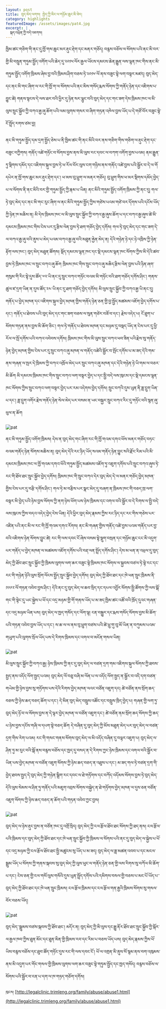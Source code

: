 ```yaml
---
layout: post
title: བུད་མེད་ལགས། ཁྱེད་ཀྱི་མིང་ལ་གཉོམ་ཆུང་མི་ཟེར།
category: highlights
featuredImage: /assets/images/pat4.jpg
excerpt: |
  སྐད་འཕྲིན་ཀྱི་བདེ་འཇགས།
---
```



ཁྱིམ་ཚང་གཅིག་གི་ནང་དུ་ཁྱོ་གས་ཆུང་མར་རྡུང་རྡེག་དང་མནར་གཅོད། བརྙས་བཅོས་ལ་སོགས་པའི་ནང་མི་བར་གྱི་མི་བསྲུན་གཏུམ་སྤྱོད་འགོག་པའི་ཆེད་དུ་༢༠༡༥་ལོར་རྒྱལ་ཡོངས་དམངས་ཆེན་རྒྱུན་ལས་ལྷན་ཁང་གིས་ནང་མི་གཏུམ་སྤྱོད་འགོག་ཁྲིམས་ཞེས་བྱ་བའི་ཁྲིམས་ཤིག་བཅས་ཏེ་༢༠༡༦་ལོ་ནས་བཟུང་སྟེ་ལག་བསྟར་མཛད། བུད་མེད་དང་ནང་མི་གང་ཞིག་ལ་རང་གི་ཁྱོ་ག་ལ་སོགས་པའི་ནང་མིས་གསོད་རྨས་སོགས་ཀྱི་གནོད་ཉེན་དང་འཇིགས་པ་བྱུང་ཚེ། གནས་སྟངས་དེ་ལས་ཐར་བའི་ཕྱིར་དུ་ཉེན་སར་ལྷུང་བའི་བུད་མེད་དང་གང་ཟག་དེས་ཁྲིམས་ཁང་ལ་མི་ལུས་སྲུང་སྐྱོབ་ཀྱི་བཀའ་རྒྱ་ཞུ་ཆོག་པའི་ལམ་ལུགས་གསར་བ་ཞིག་གཏན་འཁེལ་བྱས་ཡོད་པ་དེ་གཙོ་བོར་བཟུང་སྟེ་ངོ་སྤྲོད་རགས་ཙམ་བྱ།

ནང་མི་གཏུམ་སྤྱོད་དམ་དྲག་སྤྱོད་ཅེས་པ་ནི་ཁྱིམ་ཚང་གི་ནང་མིའི་བར་ནས་གཅིག་གིས་གཅིག་ལ་རྡུང་རྡེག་དང་བཟུང་བཀྱིགས། གནོད་འཚེ་གཏོང་བ་སོགས་བྱས་ནས་མི་ལུས་རང་དབང་ལ་བཀག་འགོག་བྱས་པའམ། ནམ་རྒྱུན་ཏུ་སྡིགས་དམོད་དང་འཇིགས་སྐུལ་བྱས་ཏེ་ཕ་རོལ་བོར་ལུས་ངག་གཉིས་ནས་གནོད་འཚེ་བྱས་པའི་སྦྱོར་བ་དེ་ལ་གོ དཔེར་ན་ཁྱོ་གས་ཆུང་མར་རྡུང་རྡེག་དང་། ཕ་མས་བུ་ཕྲུག་ལ་མནར་གཅོད། བུ་ཕྲུག་གིས་ཕ་མར་སྡིགས་དམོད་བྱེད་པ་ལ་སོགས་ནི་ནང་མིའི་བར་གྱི་གཏུམ་སྤྱོད་ཀྱི་རྣམ་པ་ཡིན། ནང་མིའི་གཏུམ་སྤྱོད་འགོག་ཁྲིམས་ཀྱི་ནང་དུ། གལ་ཏེ་བུད་མེད་དང་ནང་མི་གང་རུང་ཞིག་ལ་ནང་མིའི་གཏུམ་སྤྱོད་ཀྱིས་གཙེས་པའམ་གཙེ་བར་དོགས་པའི་དངོས་ཡོད་ཀྱི་ཉེན་ཁ་མཆིས་ན། མི་དེས་ཁྲིམས་ཁང་ལ་མི་ལུས་སྲུང་སྐྱོབ་ཀྱི་བཀའ་རྒྱ་ཞུས་ཆོག་པ་དང་བཀའ་རྒྱ་ཞུས་ཚེ་མི་དམངས་ཁྲིམས་ཁང་གིས་ངེས་པར་དུ་རྩིས་ལེན་བྱས་ཏེ་ཐག་གཅོད་བྱེད་དགོས། གལ་ཏེ་བུད་མེད་དང་གང་ཟག་དེ་ལ་བཀའ་རྒྱ་ཞུ་བའི་ནུས་པ་མེད་པའམ་བཀའ་རྒྱ་ཞུ་བའི་མཐུན་རྐྱེན་མེད་ན། དེའི་གཉེན་ཉེ་དང་ཉེ་འཁྲིས་ཀྱི་ཉེན་རྟོག་ལས་ཁང་། བུད་མེད་མཐུན་ཚོགས། སྡོད་དམངས་ལྷན་ཁང་དང་སྡེ་དམངས་ལྷན་ཁང་སོགས་ཀྱིས་མི་དེའི་ཚབ་བྱས་ཏེ་ཁྲིམས་ཁང་ལ་སྲུང་བཀའ་ཞུ་ཆོག ཁྲིམས་ཁང་གིས་སྲུང་བཀའ་ཞུ་མཆིད་རྩིས་ལེན་བྱས་པའི་ཉིན་ཞག་གསུམ་གི་རིང་སྟེ་དུས་ཚོད་༧༢་ཡི་ནང་དུ་སྲུང་བཀའ་གཏོང་བའམ་མི་གཏོང་བའི་ཐག་གཅོད་དགོས་ཤིང་། གནས་ཚུལ་ཛ་དྲག་ཡིན་ན་དུས་ཚོད་༢༤་ཡི་ནང་དུ་ཐག་གཅོད་བྱེད་དགོས། མི་ལུས་སྲུང་སྐྱོབ་ཀྱི་བཀའ་རྒྱ་ཡི་ནང་དུ། གནོད་པ་བྱེད་མཁན་དང་འཇིགས་སྐུལ་བྱེད་མཁན་གྱིས་གནོད་ཉེན་ཅན་གྱི་བྱ་སྤྱོད་མཚམས་འཇོག་བྱེད་དགོས་པ་དང་། གནོད་པ་ཐེབས་པའི་བུད་མེད་དང་གང་ཟག་བཅས་ལ་སུན་གཙེར་བཟོ་བ་དང་། རྗེས་འདེད་པ། ངོ་ཐུག་པ་སོགས་གཏན་ནས་བྱས་མི་ཆོག་ཅིང་། གལ་ཏེ་གནོད་པ་ཐེབས་མཁན་དང་མཉམ་དུ་བསྡད་ཡོད་ན་ངེས་པར་དུ་ཕྱི་རོལ་ལ་སྤོ་དགོས་པའི་བཀའ་འབེབས་དགོས། ཁྲིམས་ཁང་གིས་མི་ལུས་སྲུང་བཀའ་ཕབ་ཟིན་པའི་རྗེས་སུ་གནོད་ཉེན་བྱེད་མཁན་གྱིས་ངེས་པར་དུ་སྲུང་བཀའ་ཞུ་མཁན་ལ་གནོད་འཚེའི་སྦྱོར་བ་སྤོང་དགོས་པ་མ་ཟད་དེའི་གམ་ནས་གཞན་ལ་སྤར་དེ་ཁྲིམས་ཀྱི་བཀའ་འཁྲོལ་མེད་པར་སྲུང་བཀའ་ཞུ་མཁན་དང་དེའི་གཉེན་ཉེ་ཡི་གམ་ལ་བཅར་མི་ཆོག མི་དམངས་ཁྲིམས་ཁང་གིས་སྲུང་བཀའ་ལག་བསྟར་བྱེད་པ་དང་སྤྱི་བདེ་ལས་ཁུངས་དང་སྡེ་དམངས་ལྷན་ཁང་སོགས་ཀྱིས་སྲུང་བཀའ་ལག་བསྟར་བྱེད་པར་རམ་འདེགས་བྱེད་དགོས། སྲུང་བཀའི་དུས་ཡུན་ནི་ཟླ་དྲུག་ཡིན་པ་དང་། ཟླ་དྲུག་འགོར་རྗེས་གནོད་ཉེན་སེལ་མེད་པར་བསམ་ན་ཡང་བསྐྱར་སྲུང་བཀའ་རིང་དུ་གཏོང་བའི་སྙན་ཞུ་ཕུལ་ན་ཆོག

![pat](/assets/images/pat.jpg)

ནང་མི་གཏུམ་སྤྱོད་འགོག་ཁྲིམས། དེས་ན་བུད་མེད་གང་ཞིག་རང་གི་ཁྱོ་གའམ་དགའ་ཕོས་མནར་གཅོད་བཏང་བའམ་གནོད་ཉེན་སོགས་མཆིས་ན། བུད་མེད་དེའི་རང་ཉིད་ཡོད་སའམ་གནོད་ཉེན་བྱུང་སའི་རྫོང་རིམ་པའི་མི་དམངས་ཁྲིམས་ཁང་ལ་ཁྱོ་གའམ་དགའ་ཕོའི་གཏུམ་སྤྱོད་མཚམས་འཇོག་ཏུ་འཇུག་དགོས་པའི་སྲུང་བཀའ་ཞུས་ཏེ་རང་གི་ཐོབ་ཐང་སྲུང་སྐྱོབ་བྱེད་དགོས། ཁྲིམས་ཁང་གི་སྲུང་བཀའ་དེར་བུད་མེད་དེ་ལ་མནར་གཅོད་བྱེད་མཁན་གྱིས་ངེས་པར་དུ་བརྩི་དགོས་ཤིང་། གལ་ཏེ་མ་བརྩིས་པར་སྣང་མེད་དུ་བཞག་ན་ཁྲིམས་ཁང་གི་བཅད་ཁྲ་ལག་བསྟར་མི་བྱེད་པའི་ཉེས་བྱས་སོགས་ཀྱི་ནག་ཉེས་ཕོག་པས་ཉེས་ཁྲིམས་དང་འགལ་བའི་སྦྱོར་བ་དེ་རིགས་ལ་སྤྱི་བདེ་ལས་ཁུངས་ཀྱིས་བདའ་འདེད་བྱེད་ངེས་ཡིན། དེའི་ཕྱིར་བུད་མེད་རྣམས་ཀྱིས་རང་ཉིད་དང་རང་གིས་གཅེས་པར་འཛིན་པའི་ནང་མི་ལ་རང་གི་ཁྱོ་གའམ་དགའ་རོགས། ནང་མི་གཞན་གྱིས་གནོད་འཚེ་བྱས་པའམ་གནོད་པར་བྱ་བའི་འཇིགས་ཉེན་སོགས་བྱུང་ཚེ། རང་གི་ལས་དབང་ངོ་ཞེས་བསམ་སྟེ་སྡུག་བསྲན་དང་གཉོམ་ཆུང་ངང་མི་འདུག་པར་གནོད་པ་བྱེད་མཁན་ལ་མཚམས་འཇོག་དགོས་པའི་བརྡ་ལན་སྤྲོད་དགོས་ཤིང་། དེས་མ་ཕན་ན་འཕྲལ་དུ་བུད་མེད་ཀྱི་ཐོབ་ཐང་སྲུང་སྐྱོབ་ཀྱི་ཁྲིམས་ལུགས་ལག་ཆར་བཟུང་སྟེ་ཁྲིམས་ཁང་སོགས་ལ་སྐྱབས་བཙལ་ཏེ་སྟེ་རང་དང་རང་གི་གཉེན་ཉེའི་ལུས་སྲོག་ལོངས་སྤྱོད་སྲུང་སྐྱོབ་བྱེད་དགོས། བུད་མེད་ཀྱི་ཐོབ་ཐང་དང་ཁེ་ཕན་སྲུང་ཁྲིམས་ནི་༡༩༩༢་ལོ་གཏན་འབེབ་བྱས་ཤིང་། དེའི་ནང་དུ་བུད་མེད་ལ་ཆབ་སྲིད་དང་དཔལ་འབྱོར་སོགས་སྤྱི་ཚོགས་ཀྱི་ལས་སྒོ་གང་གི་སྟེང་དུ་ཡང་སྐྱེས་པ་ཕོ་དང་འདྲ་མཉམ་གྱི་གོ་གནས་ཡོད་པ་མ་ཟད་ཁྱིམ་ཚང་འཚོ་བའི་ཁྲོད་དུའང་གཞན་དང་འདྲ་མཉམ་ཡིན་པས། བུད་མེད་ལ་ཁྱད་གསོད་དང་ལོག་ལྟ། ངན་བསྐྱུར་དང་རྨས་གསོད་སོགས་བྱས་མི་ཆོག་པའི་གཏན་འབེབ་བྱས་ཡོད་པ་དང་། ས་ཆ་ལ་ལ་ནས་བུ་ཕྲུག་བཙས་པའི་ཚེ་ཕྲུ་གུ་བུ་མོ་ཡིན་ན་བཀུམས་པའམ་གཡུག་པའི་ལུགས་སྲོལ་ཡོད་པས་དེ་རིགས་ཁྲིམས་དང་འགལ་བ་མངོན་གསལ་ཡིན།

![pat](/assets/images/pat2.jpg)

མི་ལུས་སྲུང་སྐྱོབ་ཀྱི་བཀའ་རྒྱ། ཉེས་ཁྲིམས་ཀྱི་ནང་དུ་བུད་མེད་ལ་བཙན་དྲག་གམ་འཇིགས་སྐུལ་སོགས་ཀྱི་ཐབས་སྤྱད་ནས་འདོད་ལོག་སྤྱད་པའམ། བུད་མེད་ལོ་བཅུ་བཞི་མ་ལོན་པ་ལ་འདོད་ལོག་སྤྱད་ན་སྦྱོར་བ་འདི་དག་བཙན་གཡེམ་གྱི་ཉེས་བྱས་སུ་གཏོགས་པས་དེའི་རིགས་བྱེད་མཁན་ལའང་བཙོན་འཇུག་དང། ཚེ་བཙོན་ནས་སྲོག་ཆད་བཅས་ཀྱི་ཉེས་ཆད་བཅད་ཆོག་པ་དང་། དེ་མིན་བུད་མེད་བསླུས་འཚོང་དང་བསླུས་ཁྲིད་བྱེད་པ། གཞན་གྱི་ལག་ཏུ་བུད་མེད་ཉོ་བ་ལ་སོགས་བྱས་ན་དེ་ལྟར་བྱེད་མཁན་ལ་བཙོན་འཇུག་དང་། ཚེ་བཙོན་ནམ་སྲོག་ཆད་སོགས་ཀྱི་ཆད་པ་ཉེས་བྱས་དངོས་གཞི་ལ་དཔག་སྟེ་བཅད་ཆོག དེ་བཞིན་དུ་བུད་མེད་ཀྱི་མོས་མཐུན་མེད་པར་བུད་མེད་ལ་བཙན་དྲག་གིས་རེག་པའམ། རང་གི་གསང་གནས་སོགས་བུད་མེད་ལ་མི་འདོད་བཞིན་དུ་བལྟར་འཇུག་པ། བུད་མེད་ལ་ཤིན་ཏུ་མ་རུང་བའི་སྒོ་ནས་བརྙས་བཅོས་དང་ཁྱད་དུ་བསད་ན་དེ་རིགས་ཀྱང་ཉེས་ཁྲིམས་དང་འགལ་བའི་སྦྱོར་བ་ཡིན་པས་བྱེད་མཁན་ལ་བཙོན་འཇུག་སོགས་ཀྱི་ཉེས་ཆད་བཅད་ན་འཐུས་པ་དང་། མ་ཟད་གལ་ཏེ་བཙན་དྲག་གི་བྱེད་ཐབས་སྤྱད་དེ་བུད་མེད་ཀྱི་གཉེན་སྒྲིག་རང་དབང་ལ་ཐེ་གཏོགས་དང་བཀོད་འདོམས་སོགས་བྱས་ཏེ་བུད་མེད་དེའི་ལུས་སེམས་ལ་ཤིན་ཏུ་གནོད་པའི་མཇུག་འབྲས་སོགས་བསྐྱེད་ན་ཐེ་གཏོགས་བྱེད་མཁན་ལ་དུས་ཅན་བཙོན་འཇུག་སོགས་ཀྱི་ཉེས་ཆད་བཅད་ན་ཆོག་པའི་གཏན་འབེབ་ཀྱང་བྱས།

![pat](/assets/images/pat3.jpg)

བུད་མེད་ལ་ཉེས་རྡུང་བྱས་ན་བཙོན་ཁང་དུ་འགྲོ་སྲིད། བུད་མེད་ཀྱི་ངལ་རྩོལ་ཐོབ་ཐང་སོགས་ཀྱི་ཐད་ནས། ངལ་རྩོལ་པའི་ཁྲིམས་དང་བུད་མེད་ཀྱི་ཐོབ་ཐང་དང་ཁེ་ཕན་སྲུང་སྐྱོབ་ཀྱི་ཁྲིམས་ལ་སོགས་པའི་ནང་དུ་བུད་མེད་ལ་སྐྱེས་པ་ཕོ་དང་འདྲ་མཉམ་ཀྱི་ངལ་རྩོལ་ཐོབ་ཐང་སྤྱི་མཚུངས་སུ་ཡོད་པ་མ་ཟད། བུད་མེད་ལ་ཟླ་མཚན་འབབ་པ་དང་མངལ་སྦྲུམ་ཡོད་པ་སོགས་ཀྱི་གནས་སྐབས་སུ་བུད་མེད་ཀྱི་ལུས་ཕུང་ལ་གནོད་ཉེན་ཅན་གྱི་ལས་རིགས་སུ་བཀོལ་མི་ཆོག་པ་དང་། ངེས་ཅན་གྱི་ངལ་གསོ་ལུས་གསོའི་དུས་ཡུན་སྤྲོད་དགོས་པའི་དམིགས་བསལ་གྱི་བཅས་པ་མང་པོ་ཡོད་པ་་བུད་མེད་ཀྱི་ཐོབ་ཐང་དང་ཁེ་ཕན་སྲུང་ཁྲིམས། ངལ་རྩོལ་ཁྲིམས་དང་ངལ་རྩོལ་གན་རྒྱའི་ཁྲིམས་སོགས་སུ་གསལ་བོར་བཅས་ཡོད།

![pat](/assets/images/pat4.jpg)

བུད་མེད་་སྦྲུམས་བཙས་སྐབས་ཀྱི་ཐོབ་ཐང་། མདོར་ན། བུད་མེད་ཀྱི་མི་ལུས་དང་རྒྱུ་ནོར་ཐོབ་ཐང་སྲུང་སྐྱོབ་ཀྱི་སྐོར་ལ་རྒྱལ་ཁབ་ཀྱིས་ཐུན་མོང་དང་ཐུན་མིན་གྱི་ཁྲིམས་རབ་དང་རིམ་པ་བཅས་ཡོད་པས། བུད་མེད་རྣམས་ཀྱིས་ཕོ་ཡིས་བརྙས་བཅོས་དང་ཐུབ་ཚོད་གཏོང་དུས་རང་གི་ལས་དབང་ངོ་། ཕོ་ལ་འགྲན་མི་ནུས་སོ་སྙམ་ནས་བག་འཁུམས་ནས་མི་འདུག་པར་གོང་གསལ་གྱི་ཁྲིམས་ལུགས་ལག་ཆར་བཟུང་སྟེ་གཏུམ་སྤྱོད་དང་ཁྱད་གསོད། བརྙས་བཅོས་ལ་སོགས་པའི་སྦྱོར་བ་ངན་པ་དག་ལ་ཁ་གཏད་གཅོག་དགོས།

`ཁུངས།`  [http://legalclinic.trimleng.org/family/abuse/abuse1.html](http://legalclinic.trimleng.org/family/abuse/abuse1.html)
